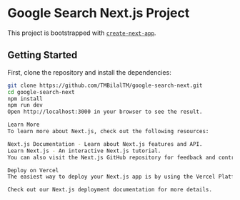 # Google Search Next.js Project

This project is bootstrapped with [`create-next-app`](https://github.com/vercel/next.js/tree/canary/packages/create-next-app).

## Getting Started

First, clone the repository and install the dependencies:

```bash
git clone https://github.com/TMBilalTM/google-search-next.git
cd google-search-next
npm install
npm run dev
Open http://localhost:3000 in your browser to see the result.

Learn More
To learn more about Next.js, check out the following resources:

Next.js Documentation - Learn about Next.js features and API.
Learn Next.js - An interactive Next.js tutorial.
You can also visit the Next.js GitHub repository for feedback and contributions.

Deploy on Vercel
The easiest way to deploy your Next.js app is by using the Vercel Platform from the creators of Next.js.

Check out our Next.js deployment documentation for more details.